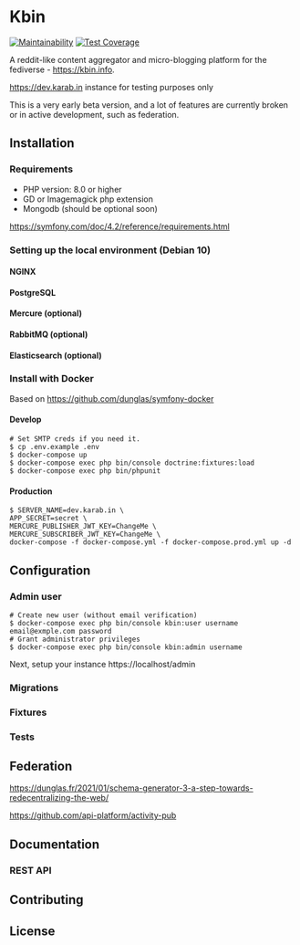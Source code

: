 # Kbin
[![Maintainability](https://api.codeclimate.com/v1/badges/ee285c05da04524ea2f9/maintainability)](https://codeclimate.com/github/ernestwisniewski/kbin/maintainability)
[![Test Coverage](https://api.codeclimate.com/v1/badges/ee285c05da04524ea2f9/test_coverage)](https://codeclimate.com/github/ernestwisniewski/kbin/test_coverage)

A reddit-like content aggregator and micro-blogging platform for the fediverse - https://kbin.info.

https://dev.karab.in instance for testing purposes only

This is a very early beta version, and a lot of features are currently broken or in active development, such as federation.
## Installation
### Requirements
* PHP version: 8.0 or higher
* GD or Imagemagick php extension
* Mongodb (should be optional soon)

https://symfony.com/doc/4.2/reference/requirements.html
### Setting up the local environment (Debian 10)
#### NGINX
#### PostgreSQL
#### Mercure (optional)
#### RabbitMQ (optional)
#### Elasticsearch (optional)
### Install with Docker
Based on https://github.com/dunglas/symfony-docker
#### Develop
```console
# Set SMTP creds if you need it.
$ cp .env.example .env
$ docker-compose up
$ docker-compose exec php bin/console doctrine:fixtures:load
$ docker-compose exec php bin/phpunit
```
#### Production
```console
$ SERVER_NAME=dev.karab.in \
APP_SECRET=secret \
MERCURE_PUBLISHER_JWT_KEY=ChangeMe \
MERCURE_SUBSCRIBER_JWT_KEY=ChangeMe \
docker-compose -f docker-compose.yml -f docker-compose.prod.yml up -d
```
## Configuration

### Admin user
```console
# Create new user (without email verification)
$ docker-compose exec php bin/console kbin:user username email@exmple.com password
# Grant administrator privileges
$ docker-compose exec php bin/console kbin:admin username
```
Next, setup your instance https://localhost/admin
### Migrations
### Fixtures
### Tests

## Federation
https://dunglas.fr/2021/01/schema-generator-3-a-step-towards-redecentralizing-the-web/

https://github.com/api-platform/activity-pub
## Documentation
### REST API

## Contributing

## License
